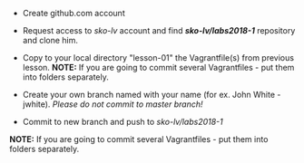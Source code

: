 * Create github.com account
* Request access to *sko-lv* account and find   **_sko-lv/labs2018-1_**  repository and clone him.
* Copy to your local directory "lesson-01" the Vagrantfile(s) from previous lesson. 
  **NOTE:** If you are going to commit several Vagrantfiles - put them into folders separately.
* Create your own branch named with your name (for ex. John White - jwhite). 
  _Please do not commit to master branch!_

* Commit to new branch and push to  *sko-lv/labs2018-1* 

**NOTE:** If you are going to commit several Vagrantfiles - put them into folders separately.
          
